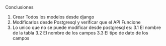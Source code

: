 Conclusiones

1. Crear Todos los modelos desde django
2. Modificarlos desde Postgresql y verificar que el API Funcione
3. Lo unico que no se puede modificar desde postgresql es:
 3.1 El nombre de la tabla
 3.2 El nombre de los campos
 3.3 El tipo de dato de los campos